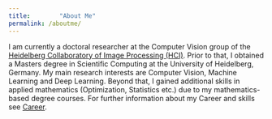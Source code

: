 ```yaml
---
title:        "About Me"
permalink: /aboutme/
---
```

I am currently a doctoral researcher at the Computer Vision group of the <a href="https://hci.iwr.uni-heidelberg.de/">Heidelberg Collaboratory of Image Processing (HCI)</a>.
Prior to that, I obtained a Masters degree in Scientific Computing at the University of Heidelberg, Germany. My main research interests are
Computer Vision, Machine Learning and Deep Learning. Beyond that, I gained additional skills in applied mathematics 
(Optimization, Statistics etc.) due to my mathematics-based degree courses. For further information about my Career and skills
see <a href="{{ site.baseurl }}/career">Career</a>.
